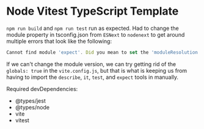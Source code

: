 # Node Vitest TypeScript Template

`npm run build` and `npm run test` run as expected.
Had to change the module property in tsconfig.json from `ESNext` to `nodenext` to get around multiple errors that look like the following:

```js
Cannot find module 'expect'. Did you mean to set the 'moduleResolution' option to 'nodenext', or to add aliases to the 'paths' option?
```

If we can't change the module version, we can try getting rid of the `globals: true` in the `vite.config.js`, but that is what is keeping us from having to import the `describe`, `it`, `test`, and `expect` tools in manually.

Required devDependencies:

- @types/jest
- @types/node
- vite
- vitest
